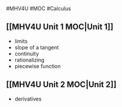 #MHV4U #MOC #Calculus 
## [[MHV4U Unit 1 MOC|Unit 1]]
- limits
- slope of a tangent
- continuity
- rationalizing
- piecewise function
## [[MHV4U Unit 2 MOC|Unit 2]]
- derivatives
